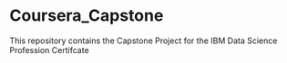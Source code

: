 # Coursera_Capstone
This repository contains the Capstone Project for the IBM Data Science Profession Certifcate
